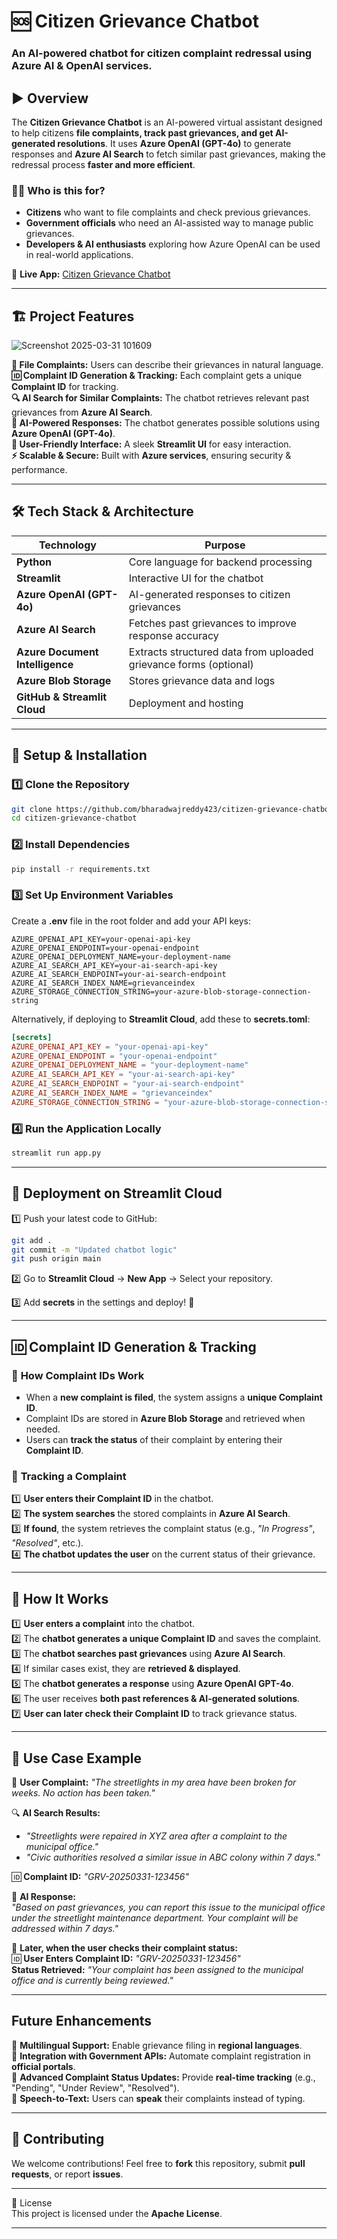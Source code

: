 
# 🆘 Citizen Grievance Chatbot  

### **An AI-powered chatbot for citizen complaint redressal using Azure AI & OpenAI services.**  

## ▶️  **Overview**  

The **Citizen Grievance Chatbot** is an AI-powered virtual assistant designed to help citizens **file complaints, track past grievances, and get AI-generated resolutions**. It uses **Azure OpenAI (GPT-4o)** to generate responses and **Azure AI Search** to fetch similar past grievances, making the redressal process **faster and more efficient**.  

### **👨‍💼 Who is this for?**  
- **Citizens** who want to file complaints and check previous grievances.  
- **Government officials** who need an AI-assisted way to manage public grievances.  
- **Developers & AI enthusiasts** exploring how Azure OpenAI can be used in real-world applications.  

🔗 **Live App:** [Citizen Grievance Chatbot](https://ewmwu4gykjccurcsvkyko2.streamlit.app/)  

---

## 🏗 **Project Features**  
![Screenshot 2025-03-31 101609](https://github.com/user-attachments/assets/d326ce47-bb02-45ee-ae86-fab73893da08)

**📝 File Complaints:** Users can describe their grievances in natural language.  
**🆔 Complaint ID Generation & Tracking:** Each complaint gets a unique **Complaint ID** for tracking.  
**🔍 AI Search for Similar Complaints:** The chatbot retrieves relevant past grievances from **Azure AI Search**.  
**🤖 AI-Powered Responses:** The chatbot generates possible solutions using **Azure OpenAI (GPT-4o)**.  
**🎨 User-Friendly Interface:** A sleek **Streamlit UI** for easy interaction.  
**⚡ Scalable & Secure:** Built with **Azure services**, ensuring security & performance.  

---

## 🛠 **Tech Stack & Architecture**  

| Technology | Purpose |
|------------|---------|
| **Python** | Core language for backend processing |
| **Streamlit** | Interactive UI for the chatbot |
| **Azure OpenAI (GPT-4o)** | AI-generated responses to citizen grievances |
| **Azure AI Search** | Fetches past grievances to improve response accuracy |
| **Azure Document Intelligence** | Extracts structured data from uploaded grievance forms (optional) |
| **Azure Blob Storage** | Stores grievance data and logs |
| **GitHub & Streamlit Cloud** | Deployment and hosting |

---

## 🔧 **Setup & Installation**  

### **1️⃣ Clone the Repository**  
```bash
git clone https://github.com/bharadwajreddy423/citizen-grievance-chatbot.git
cd citizen-grievance-chatbot
```

### **2️⃣ Install Dependencies**  
```bash
pip install -r requirements.txt
```

### **3️⃣ Set Up Environment Variables**  
Create a **.env** file in the root folder and add your API keys:  

```env
AZURE_OPENAI_API_KEY=your-openai-api-key
AZURE_OPENAI_ENDPOINT=your-openai-endpoint
AZURE_OPENAI_DEPLOYMENT_NAME=your-deployment-name
AZURE_AI_SEARCH_API_KEY=your-ai-search-api-key
AZURE_AI_SEARCH_ENDPOINT=your-ai-search-endpoint
AZURE_AI_SEARCH_INDEX_NAME=grievanceindex
AZURE_STORAGE_CONNECTION_STRING=your-azure-blob-storage-connection-string
```

Alternatively, if deploying to **Streamlit Cloud**, add these to **secrets.toml**:  
```toml
[secrets]
AZURE_OPENAI_API_KEY = "your-openai-api-key"
AZURE_OPENAI_ENDPOINT = "your-openai-endpoint"
AZURE_OPENAI_DEPLOYMENT_NAME = "your-deployment-name"
AZURE_AI_SEARCH_API_KEY = "your-ai-search-api-key"
AZURE_AI_SEARCH_ENDPOINT = "your-ai-search-endpoint"
AZURE_AI_SEARCH_INDEX_NAME = "grievanceindex"
AZURE_STORAGE_CONNECTION_STRING = "your-azure-blob-storage-connection-string"
```

### **4️⃣ Run the Application Locally**  
```bash
streamlit run app.py
```

---

## 🚀 **Deployment on Streamlit Cloud**  

1️⃣ Push your latest code to GitHub:  
```bash
git add .
git commit -m "Updated chatbot logic"
git push origin main
```

2️⃣ Go to **Streamlit Cloud** → **New App** → Select your repository.  

3️⃣ Add **secrets** in the settings and deploy! 🎉  

---

## 🆔 **Complaint ID Generation & Tracking**  

### 🔹 **How Complaint IDs Work**
- When a **new complaint is filed**, the system assigns a **unique Complaint ID**.
- Complaint IDs are stored in **Azure Blob Storage** and retrieved when needed.
- Users can **track the status** of their complaint by entering their **Complaint ID**.

### 🔹 **Tracking a Complaint**
1️⃣ **User enters their Complaint ID** in the chatbot.  
2️⃣ **The system searches** the stored complaints in **Azure AI Search**.  
3️⃣ **If found**, the system retrieves the complaint status (e.g., *"In Progress"*, *"Resolved"*, etc.).  
4️⃣ **The chatbot updates the user** on the current status of their grievance.  

---

## 🧩 **How It Works**  

1️⃣ **User enters a complaint** into the chatbot.  
2️⃣ The **chatbot generates a unique Complaint ID** and saves the complaint.  
3️⃣ The **chatbot searches past grievances** using **Azure AI Search**.  
4️⃣ If similar cases exist, they are **retrieved & displayed**.  
5️⃣ The **chatbot generates a response** using **Azure OpenAI GPT-4o**.  
6️⃣ The user receives **both past references & AI-generated solutions**.  
7️⃣ **User can later check their Complaint ID** to track grievance status.  

---

## 📌 **Use Case Example**  

🔹 **User Complaint:** *"The streetlights in my area have been broken for weeks. No action has been taken."*  

🔍 **AI Search Results:**  
- *"Streetlights were repaired in XYZ area after a complaint to the municipal office."*  
- *"Civic authorities resolved a similar issue in ABC colony within 7 days."*  

🆔 **Complaint ID:** *"GRV-20250331-123456"*  

🤖 **AI Response:**  
*"Based on past grievances, you can report this issue to the municipal office under the streetlight maintenance department. Your complaint will be addressed within 7 days."*  

🔎 **Later, when the user checks their complaint status:**  
🆔 **User Enters Complaint ID:** *"GRV-20250331-123456"*  
   **Status Retrieved:** *"Your complaint has been assigned to the municipal office and is currently being reviewed."*  

---

##  **Future Enhancements**  

🔹 **Multilingual Support:** Enable grievance filing in **regional languages**.  
🔹 **Integration with Government APIs:** Automate complaint registration in **official portals**.  
🔹 **Advanced Complaint Status Updates:** Provide **real-time tracking** (e.g., "Pending", "Under Review", "Resolved").  
🔹 **Speech-to-Text:** Users can **speak** their complaints instead of typing.  

---

## 🤝 **Contributing**  

We welcome contributions! Feel free to **fork** this repository, submit **pull requests**, or report **issues**.  

---

📜 License  
This project is licensed under the **Apache License**.  

---

